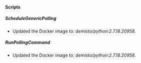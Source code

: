 
#### Scripts
##### ScheduleGenericPolling
- Updated the Docker image to: *demisto/python:2.7.18.20958*.
##### RunPollingCommand
- Updated the Docker image to: *demisto/python:2.7.18.20958*.
